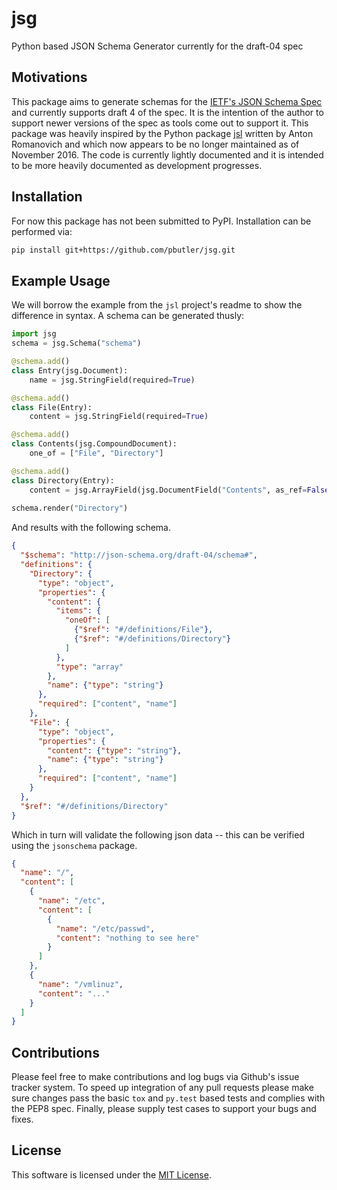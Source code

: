 # jsg
Python based JSON Schema Generator currently for the draft-04 spec

## Motivations

This package aims to generate schemas for the [IETF's JSON Schema Spec](http://json-schema.org/specification-links.html#draft-4) and currently supports draft 4 of the spec.  It is the intention of the author to support newer versions of the spec as tools come out to support it.  This package was heavily inspired by the Python package [jsl](https://github.com/aromanovich/jsl) written by Anton Romanovich and which now appears to be no longer maintained as of November 2016.  The code is currently lightly documented and it is intended to be more heavily documented as development progresses.


## Installation

For now this package has not been submitted to PyPI.  Installation can be performed via:

```bash
pip install git+https://github.com/pbutler/jsg.git
```

## Example Usage

We will borrow the example from the `jsl` project's readme to show the difference in syntax.  A schema can be generated thusly:
```python
import jsg
schema = jsg.Schema("schema")

@schema.add()
class Entry(jsg.Document):
    name = jsg.StringField(required=True)

@schema.add()
class File(Entry):
    content = jsg.StringField(required=True)

@schema.add()
class Contents(jsg.CompoundDocument):
    one_of = ["File", "Directory"]

@schema.add()
class Directory(Entry):
    content = jsg.ArrayField(jsg.DocumentField("Contents", as_ref=False), required=True)
    
schema.render("Directory")
```

And results with the following schema.

```json
{
  "$schema": "http://json-schema.org/draft-04/schema#",
  "definitions": {
    "Directory": {
      "type": "object",
      "properties": {
        "content": {
          "items": {
            "oneOf": [
              {"$ref": "#/definitions/File"},
              {"$ref": "#/definitions/Directory"}
            ]
          },
          "type": "array"
        },
        "name": {"type": "string"}
      },
      "required": ["content", "name"]
    },
    "File": {
      "type": "object",
      "properties": {
        "content": {"type": "string"},
        "name": {"type": "string"}
      },
      "required": ["content", "name"]
    }
  },
  "$ref": "#/definitions/Directory"
}
```

Which in turn will validate the following json data -- this can be verified using the `jsonschema` package.

```json
{
  "name": "/",
  "content": [
    {
      "name": "/etc",
      "content": [
        {
          "name": "/etc/passwd",
          "content": "nothing to see here"
        }
      ]
    },
    {
      "name": "/vmlinuz",
      "content": "..."
    }
  ]
}
```

## Contributions
Please feel free to make contributions and log bugs via Github's issue tracker system.  To speed up integration of any pull requests please make sure changes pass the basic `tox` and `py.test` based tests and complies with the PEP8 spec.  Finally, please supply test cases to support your bugs and fixes.

## License
 This software is licensed under the [MIT License](./License).
